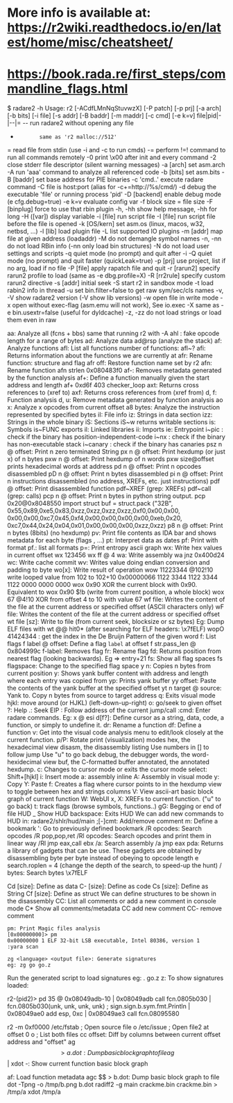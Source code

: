 # More info is available at: https://r2wiki.readthedocs.io/en/latest/home/misc/cheatsheet/
# https://book.rada.re/first_steps/commandline_flags.html

$ radare2 -h
Usage: r2 [-ACdfLMnNqStuvwzX] [-P patch] [-p prj] [-a arch] [-b bits] [-i file]
          [-s addr] [-B baddr] [-m maddr] [-c cmd] [-e k=v] file|pid|-|--|=
 --           run radare2 without opening any file
 -            same as 'r2 malloc://512'
 =            read file from stdin (use -i and -c to run cmds)
 -=           perform !=! command to run all commands remotely
 -0           print \x00 after init and every command
 -2           close stderr file descriptor (silent warning messages)
 -a [arch]    set asm.arch
 -A           run 'aaa' command to analyze all referenced code
 -b [bits]    set asm.bits
 -B [baddr]   set base address for PIE binaries
 -c 'cmd..'   execute radare command
 -C           file is host:port (alias for -c+=http://%s/cmd/)
 -d           debug the executable 'file' or running process 'pid'
 -D [backend] enable debug mode (e cfg.debug=true)
 -e k=v       evaluate config var
 -f           block size = file size
 -F [binplug] force to use that rbin plugin
 -h, -hh      show help message, -hh for long
 -H ([var])   display variable
 -i [file]    run script file
 -I [file]    run script file before the file is opened
 -k [OS/kern] set asm.os (linux, macos, w32, netbsd, ...)
 -l [lib]     load plugin file
 -L           list supported IO plugins
 -m [addr]    map file at given address (loadaddr)
 -M           do not demangle symbol names
 -n, -nn      do not load RBin info (-nn only load bin structures)
 -N           do not load user settings and scripts
 -q           quiet mode (no prompt) and quit after -i
 -Q           quiet mode (no prompt) and quit faster (quickLeak=true)
 -p [prj]     use project, list if no arg, load if no file
 -P [file]    apply rapatch file and quit
 -r [rarun2]  specify rarun2 profile to load (same as -e dbg.profile=X)
 -R [rr2rule] specify custom rarun2 directive
 -s [addr]    initial seek
 -S           start r2 in sandbox mode
 -t           load rabin2 info in thread
 -u           set bin.filter=false to get raw sym/sec/cls names
 -v, -V       show radare2 version (-V show lib versions)
 -w           open file in write mode
 -x           open without exec-flag (asm.emu will not work), See io.exec
 -X           same as -e bin.usextr=false (useful for dyldcache)
 -z, -zz      do not load strings or load them even in raw

aa: Analyze all (fcns + bbs) same that running r2 with -A
ahl <length> <range>: fake opcode length for a range of bytes
ad: Analyze data
ad@rsp (analyze the stack)
af: Analyze functions
afl: List all functions
    number of functions: afl~?
afi: Returns information about the functions we are currently at
afr: Rename function: structure and flag
afr off: Restore function name set by r2
afn: Rename function
    afn strlen 0x080483f0
af-: Removes metadata generated by the function analysis
af+: Define a function manually given the start address and length
    af+ 0xd6f 403 checker_loop
axt: Returns cross references to (xref to)
axf: Returns cross references from (xref from)
d, f: Function analysis
d, u: Remove metadata generated by function analysis
ao x: Analyze x opcodes from current offset
a8 bytes: Analyze the instruction represented by specified bytes
iI: File info
iz: Strings in data section
izz: Strings in the whole binary
iS: Sections
    iS~w returns writable sections
is: Symbols
    is~FUNC exports
il: Linked libraries
ii: Imports
ie: Entrypoint
i~pic : check if the binary has position-independent-code
i~nx : check if the binary has non-executable stack
i~canary : check if the binary has canaries
psz n @ offset: Print n zero terminated String
px n @ offset: Print hexdump (or just x) of n bytes
pxw n @ offset: Print hexdump of n words
    pxw size@offset  prints hexadecimal words at address
pd n @ offset: Print n opcodes disassembled
pD n @ offset: Print n bytes disassembled
pi n @ offset: Print n instructions disassembled (no address, XREFs, etc. just instructions)
pdf @ offset: Print disassembled function
    pdf~XREF (grep: XREFs)
    pdf~call (grep: calls)
pcp n @ offset: Print n bytes in python string output.
    pcp 0x20@0x8048550
    import struct
    buf = struct.pack ("32B",
    0x55,0x89,0xe5,0x83,0xzz,0xzz,0xzz,0xzz,0xf0,0x00,0x00,
    0x00,0x00,0xc7,0x45,0xf4,0x00,0x00,0x00,0x00,0xeb,0x20,
    0xc7,0x44,0x24,0x04,0x01,0x00,0x00,0x00,0xzz,0xzz)
p8 n @ offset: Print n bytes (8bits) (no hexdump)
pv: Print file contents as IDA bar and shows metadata for each byte (flags , ...)
pt: Interpret data as dates
pf: Print with format
pf.: list all formats
p=: Print entropy ascii graph
wx: Write hex values in current offset
    wx 123456
    wx ff @ 4
wa: Write assembly
    wa jnz 0x400d24
wc: Write cache commit
wv: Writes value doing endian conversion and padding to byte
wo[x]: Write result of operation
    wow 11223344 @102!10
        write looped value from 102 to 102+10
        0x00000066  1122 3344 1122 3344 1122 0000 0000 0000
    wox 0x90
        XOR the current block with 0x90. Equivalent to wox 0x90 $$!$b (write from current position, a whole block)
    wox 67 @4!10
        XOR from offset 4 to 10 with value 67
wf file: Writes the content of the file at the current address or specified offset (ASCII characters only)
wF file: Writes the content of the file at the current address or specified offset
wt file [sz]: Write to file (from current seek, blocksize or sz bytes)
    Eg: Dump ELF files with wt @@ hit0* (after searching for ELF headers: \x7fELF)
wopO 41424344 : get the index in the De Bruijn Pattern of the given word
f: List flags
f label @ offset: Define a flag `label` at offset
    f str.pass_len @ 0x804999c
f-label: Removes flag
fr: Rename flag
fd: Returns position from nearest flag (looking backwards). Eg => entry+21
fs: Show all flag spaces
fs flagspace: Change to the specified flag space
y n: Copies n bytes from current position
y: Shows yank buffer content with address and length where each entry was copied from
yp: Prints yank buffer
yy offset: Paste the contents of the yank buffer at the specified offset
yt n target @ source: Yank to. Copy n bytes from source to target address
q: Exits visual mode
hjkl: move around (or HJKL) (left-down-up-right)
o: go/seek to given offset
?: Help
.: Seek EIP
<enter>: Follow address of the current jump/call
:cmd: Enter radare commands. Eg: x @ esi
d[f?]: Define cursor as a string, data, code, a function, or simply to undefine it.
    dr: Rename a function
    df: Define a function
v: Get into the visual code analysis menu to edit/look closely at the current function.
p/P: Rotate print (visualization) modes
    hex, the hexadecimal view
    disasm, the disassembly listing
        Use numbers in [] to follow jump
        Use "u" to go back
    debug, the debugger
    words, the word-hexidecimal view
    buf, the C-formatted buffer
    annotated, the annotated hexdump.
c: Changes to cursor mode or exits the cursor mode
    select: Shift+[hjkl]
    i: Insert mode
    a: assembly inline
    A: Assembly in visual mode
    y: Copy
    Y: Paste
    f: Creates a flag where cursor points to
    <tab> in the hexdump view to toggle between hex and strings columns
V: View ascii-art basic block graph of current function
W: WebUI
x, X: XREFs to current function. ("u" to go back)
t: track flags (browse symbols, functions..)
gG: Begging or end of file
HUD
    _ Show HUD
    backspace: Exits HUD
    We can add new commands to HUD in: radare2/shlr/hud/main
;[-]cmt: Add/remove comment
m<char>: Define a bookmark
'<char>: Go to previously defined bookmark
/R opcodes: Search opcodes
    /R pop,pop,ret
/Rl opcodes: Search opcodes and print them in linear way
    /Rl jmp eax,call ebx
/a: Search assembly
    /a jmp eax
pda: Returns a library of gadgets that can be use. These gadgets are obtained by disassembling byte per byte instead of obeying to opcode length
e search.roplen = 4  (change the depth of the search, to speed-up the hunt)
/ bytes: Search bytes
    \x7fELF

Cd [size]: Define as data
C- [size]: Define as code
Cs [size]: Define as String
Cf [size]: Define as struct
    We can define structures to be shown in the disassembly
CC: List all comments or add a new comment in console mode
    C* Show all comments/metadata
    CC <comment> add new comment
    CC- remove comment

    pm: Print Magic files analysis
    [0x00000000]> pm
    0x00000000 1 ELF 32-bit LSB executable, Intel 80386, version 1
    :yara scan

    zg <language> <output file>: Generate signatures
    eg: zg go go.z
Run the generated script to load signatures
    eg: . go.z
z: To show signatures loaded:

r2-(pid2)> pd 35 @ 0x08049adb-10
|          0x08049adb   call fcn.0805b030
|             fcn.0805b030(unk, unk, unk, unk) ; sign.sign.b.sym.fmt.Println
|          0x08049ae0   add esp, 0xc
|          0x08049ae3   call fcn.08095580

r2 -m 0xf0000 /etc/fstab    ; Open source file
o /etc/issue                ; Open file2 at offset 0
o                           ; List both files
cc offset: Diff by columns between current offset address and "offset"
ag $$ > a.dot: Dump basic block graph to file
ag $$ | xdot -: Show current function basic block graph

af: Load function metadata
agc $$ > b.dot: Dump basic block graph to file
dot -Tpng -o /tmp/b.png b.dot
radiff2 -g main crackme.bin crackme.bin > /tmp/a
xdot /tmp/a
